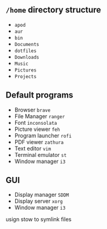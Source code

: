 ## `/home` directory structure

* `apod`
* `aur`
* `bin`
* `Documents`
* `dotfiles`
* `Downloads`
* `Music`
* `Pictures`
* `Projects`

## Default programs

* Browser `brave`
* File Manager `ranger`
* Font `inconsolata`
* Picture viewer `feh`
* Program launcher `rofi`
* PDF viewer `zathura`
* Text editor `vim`
* Terminal emulator `st`
* Window manager `i3`

## GUI

* Display manager `SDDM`
* Display server `xorg`
* Window manager `i3`

usign stow to symlink files
